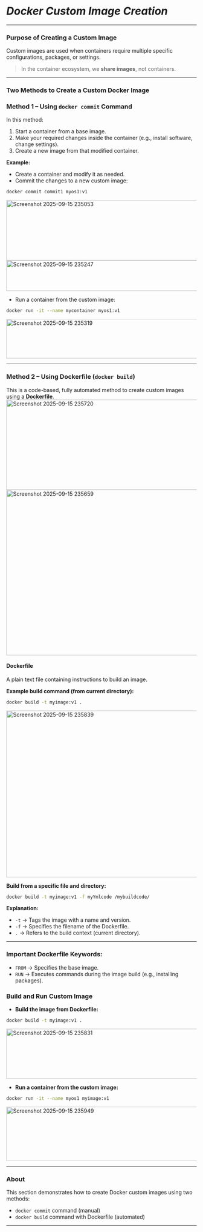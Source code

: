 # *Docker Custom Image Creation*

---

### **Purpose of Creating a Custom Image**

Custom images are used when containers require multiple specific configurations, packages, or settings.

> In the container ecosystem, we **share images**, not containers.

---

### **Two Methods to Create a Custom Docker Image**

### **Method 1 – Using `docker commit` Command**

In this method:

1. Start a container from a base image.
2. Make your required changes inside the container (e.g., install software, change settings).
3. Create a new image from that modified container.


**Example:**

* Create a container and modify it as needed.
* Commit the changes to a new custom image:

```bash
docker commit commit1 myos1:v1
```
<img width="725" height="159" alt="Screenshot 2025-09-15 235053" src="https://github.com/user-attachments/assets/3340716c-4934-4789-9cd0-5f99d4da7c93" />
<img width="988" height="81" alt="Screenshot 2025-09-15 235247" src="https://github.com/user-attachments/assets/8241d6d2-2fb8-4a84-9ce1-fed1af725d5d" />

* Run a container from the custom image:

```bash
docker run -it --name mycontainer myos1:v1
```
<img width="887" height="104" alt="Screenshot 2025-09-15 235319" src="https://github.com/user-attachments/assets/89a20dd1-81ce-4ffd-8afc-109bf3e6b688" />

---

### **Method 2 – Using Dockerfile (`docker build`)**

This is a code-based, fully automated method to create custom images using a **Dockerfile**.
<img width="642" height="238" alt="Screenshot 2025-09-15 235720" src="https://github.com/user-attachments/assets/dcee6932-9cb0-40b1-adb9-7a8f198b7022" />
<img width="539" height="437" alt="Screenshot 2025-09-15 235659" src="https://github.com/user-attachments/assets/a69befcf-903c-4fd6-abe9-d2a8797eaa80" />

#### **Dockerfile**

A plain text file containing instructions to build an image.

**Example build command (from current directory):**

```bash
docker build -t myimage:v1 .
```
<img width="1165" height="440" alt="Screenshot 2025-09-15 235839" src="https://github.com/user-attachments/assets/7e4631ba-b225-4d29-b7b9-52e9373ce8bb" />


**Build from a specific file and directory:**

```bash
docker build -t myimage:v1 -f myYmlcode /mybuildcode/
```

**Explanation:**

* `-t` → Tags the image with a name and version.
* `-f` → Specifies the filename of the Dockerfile.
* `.` → Refers to the build context (current directory).

---

### **Important Dockerfile Keywords:**

* `FROM` → Specifies the base image.
* `RUN` → Executes commands during the image build (e.g., installing packages).


### **Build and Run Custom Image**

* **Build the image from Dockerfile:**

```bash
docker build -t myimage:v1 .
```
<img width="790" height="132" alt="Screenshot 2025-09-15 235831" src="https://github.com/user-attachments/assets/5eb8316d-4d9f-4973-a632-5bc65ceab29f" />

* **Run a container from the custom image:**

```bash
docker run -it --name myos1 myimage:v1
```
<img width="1679" height="143" alt="Screenshot 2025-09-15 235949" src="https://github.com/user-attachments/assets/99b03dfc-3d3a-49f9-ab14-c577e39072c5" />


---

### **About**

This section demonstrates how to create Docker custom images using two methods:

* `docker commit` command (manual)
* `docker build` command with Dockerfile (automated)

---

